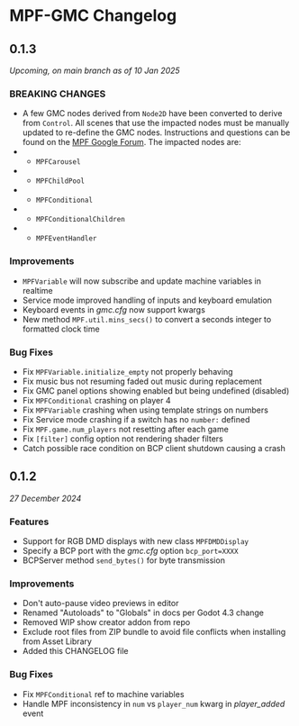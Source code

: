 # MPF-GMC Changelog

## 0.1.3
*Upcoming, on main branch as of 10 Jan 2025*

### BREAKING CHANGES

* A few GMC nodes derived from `Node2D` have been converted to derive from `Control`. All scenes that use the impacted nodes must be manually updated to re-define the GMC nodes. Instructions and questions can be found on the [MPF Google Forum](https://groups.google.com/g/mpf-users/c/eogaMj_sVNk). The impacted nodes are:
* * `MPFCarousel`
* * `MPFChildPool`
* * `MPFConditional`
* * `MPFConditionalChildren`
* * `MPFEventHandler`

### Improvements

* `MPFVariable` will now subscribe and update machine variables in realtime
* Service mode improved handling of inputs and keyboard emulation
* Keyboard events in *gmc.cfg* now support kwargs
* New method `MPF.util.mins_secs()` to convert a seconds integer to formatted clock time

### Bug Fixes

* Fix `MPFVariable.initialize_empty` not properly behaving
* Fix music bus not resuming faded out music during replacement
* Fix GMC panel options showing enabled but being undefined (disabled)
* Fix `MPFConditional` crashing on player 4
* Fix `MPFVariable` crashing when using template strings on numbers
* Fix Service mode crashing if a switch has no `number:` defined
* Fix `MPF.game.num_players` not resetting after each game
* Fix `[filter]` config option not rendering shader filters
* Catch possible race condition on BCP client shutdown causing a crash

## 0.1.2
*27 December 2024*

### Features

* Support for RGB DMD displays with new class `MPFDMDDisplay`
* Specify a BCP port with the *gmc.cfg* option `bcp_port=XXXX`
* BCPServer method `send_bytes()` for byte transmission

### Improvements

* Don't auto-pause video previews in editor
* Renamed "Autoloads" to "Globals" in docs per Godot 4.3 change
* Removed WIP show creator addon from repo
* Exclude root files from ZIP bundle to avoid file conflicts when installing from Asset Library
* Added this CHANGELOG file

### Bug Fixes

* Fix `MPFConditional` ref to machine variables
* Handle MPF inconsistency in `num` vs `player_num` kwarg in *player_added* event

